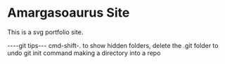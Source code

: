 # Amargasoaurus Site
This is a svg portfolio site.

----git tips---
cmd-shift-. to show hidden folders, delete the .git folder to undo git init command making a directory into a repo
